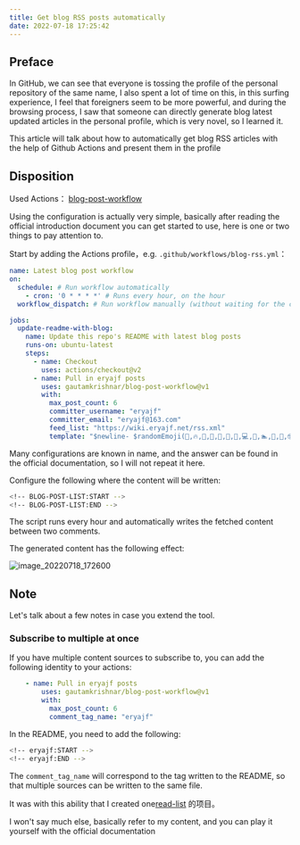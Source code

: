 ```yaml
---
title: Get blog RSS posts automatically
date: 2022-07-18 17:25:42
---
```


## Preface

In GitHub, we can see that everyone is tossing the profile of the personal repository of the same name, I also spent a lot of time on this, in this surfing experience, I feel that foreigners seem to be more powerful, and during the browsing process, I saw that someone can directly generate blog latest updated articles in the personal profile, which is very novel, so I learned it.

This article will talk about how to automatically get blog RSS articles with the help of Github Actions and present them in the profile

## Disposition

Used Actions： [blog-post-workflow](https://github.com/gautamkrishnar/blog-post-workflow)

Using the configuration is actually very simple, basically after reading the official introduction document you can get started to use, here is one or two things to pay attention to.

Start by adding the Actions profile，e.g. `.github/workflows/blog-rss.yml`：


```yaml
name: Latest blog post workflow
on:
  schedule: # Run workflow automatically
    - cron: '0 * * * *' # Runs every hour, on the hour
  workflow_dispatch: # Run workflow manually (without waiting for the cron to be called), through the Github Actions Workflow page directly

jobs:
  update-readme-with-blog:
    name: Update this repo's README with latest blog posts
    runs-on: ubuntu-latest
    steps:
      - name: Checkout
        uses: actions/checkout@v2
      - name: Pull in eryajf posts
        uses: gautamkrishnar/blog-post-workflow@v1
        with:
          max_post_count: 6
          committer_username: "eryajf"
          committer_email: "eryajf@163.com"
          feed_list: "https://wiki.eryajf.net/rss.xml"
          template: "$newline- $randomEmoji(💯,🔥,💫,🚀,🌮,📝,🥳,💻,🧰,🏊,🥰,🧐,🤓,😎,🥸,🤩,🤗,🤔,🫣,🤭,🤠,👹,👺,🤡,🤖,🎃,😺,🫶,👍,💪,💄,👀,🧠,🧑‍🏫,👨‍🏫,💂,🧑‍💻,🥷,💃,🕴,💼,🎓,🐻,🐵,🙉,🦄,🦆,🦅,🦍,🦣,🐘,🦒,🦏,🐎,🦩,🐲,🌝,🌜,🌏,🌈,🌊,🎬,🎭,🚀,🚦,⛽️,🗽,🎡,🌋,🌁,💡,🕯,🪜,🧰,⚗️,🔭,🪄,🎊,🎉,) [$title]($url) $newline"
```

Many configurations are known in name, and the answer can be found in the official documentation, so I will not repeat it here.

Configure the following where the content will be written:


```bash
<!-- BLOG-POST-LIST:START -->
<!-- BLOG-POST-LIST:END -->
```

The script runs every hour and automatically writes the fetched content between two comments.

The generated content has the following effect:

![image_20220718_172600](https://cdn.staticaly.com/gh/eryajf/tu/main/img/image_20220718_172600.png)

## Note

Let's talk about a few notes in case you extend the tool.

### Subscribe to multiple at once

If you have multiple content sources to subscribe to, you can add the following identity to your actions:


```yaml
    - name: Pull in eryajf posts
        uses: gautamkrishnar/blog-post-workflow@v1
        with:
          max_post_count: 6
          comment_tag_name: "eryajf"
```

In the README, you need to add the following:

```bash
<!-- eryajf:START -->
<!-- eryajf:END -->
```

The `comment_tag_name` will correspond to the tag written to the README, so that multiple sources can be written to the same file.

It was with this ability that I created one[read-list](https://github.com/eryajf/read-list) 的项目。

I won't say much else, basically refer to my content, and you can play it yourself with the official documentation